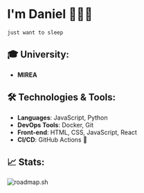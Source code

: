 # **I'm Daniel 👨🏻‍💻**

    just want to sleep

## 🎓 University:
- **MIREA**

## 🛠️ Technologies & Tools:
- **Languages**: JavaScript, Python
- **DevOps Tools**: Docker, Git
- **Front-end**: HTML, CSS, JavaScript, React
- **CI/CD**: GitHub Actions 🐙

## 📈 Stats:
![roadmap.sh](https://roadmap.sh/card/tall/64c6882f8bda28d99146b459?variant=dark&roadmaps=devops%2Ccomputer-science%2Cdocker)
